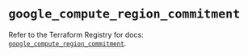 # `google_compute_region_commitment`

Refer to the Terraform Registry for docs: [`google_compute_region_commitment`](https://registry.terraform.io/providers/hashicorp/google/6.36.0/docs/resources/compute_region_commitment).
